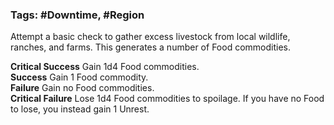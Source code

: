### Tags: #Downtime, #Region

Attempt a basic check to gather excess livestock from local wildlife, ranches, and farms. This generates a number of Food commodities.  
  
**Critical Success** Gain 1d4 Food commodities.  
**Success** Gain 1 Food commodity.  
**Failure** Gain no Food commodities.  
**Critical Failure** Lose 1d4 Food commodities to spoilage. If you have no Food to lose, you instead gain 1 Unrest.
